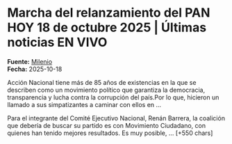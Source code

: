# Marcha del relanzamiento del PAN HOY 18 de octubre 2025 | Últimas noticias EN VIVO

**Fuente:** [Milenio](https://www.milenio.com/politica/marcha-pan-en-vivo-ultimas-noticias-relanzamiento-hoy-18-octubre-2025)  
**Fecha:** 2025-10-18

Acción Nacional tiene más de 85 años de existencias en la que se describen como un movimiento político que garantiza la democracia, transparencia y lucha contra la corrupción del país.Por lo que, hicieron un llamado a sus simpatizantes a caminar con ellos en …

Para el integrante del Comité Ejecutivo Nacional, Renán Barrera, la coalición que debería de buscar su partido es con Movimiento Ciudadano, con quienes han tenido mejores resultados. Es muy posible, … [+550 chars]
